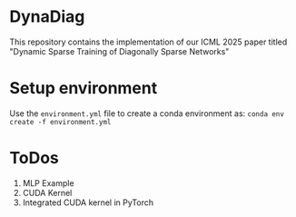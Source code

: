 # DynaDiag
This repository contains the implementation of our ICML 2025 paper titled "Dynamic Sparse Training of Diagonally Sparse Networks"

# Setup environment
Use the `environment.yml` file to create a conda environment as:
`conda env create -f environment.yml`

# ToDos
1) MLP Example
2) CUDA Kernel
3) Integrated CUDA kernel in PyTorch
